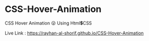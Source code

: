 # CSS-Hover-Animation
CSS Hover Animation 😜 Using Html💲CSS

Live Link : https://rayhan-al-shorif.github.io/CSS-Hover-Animation
